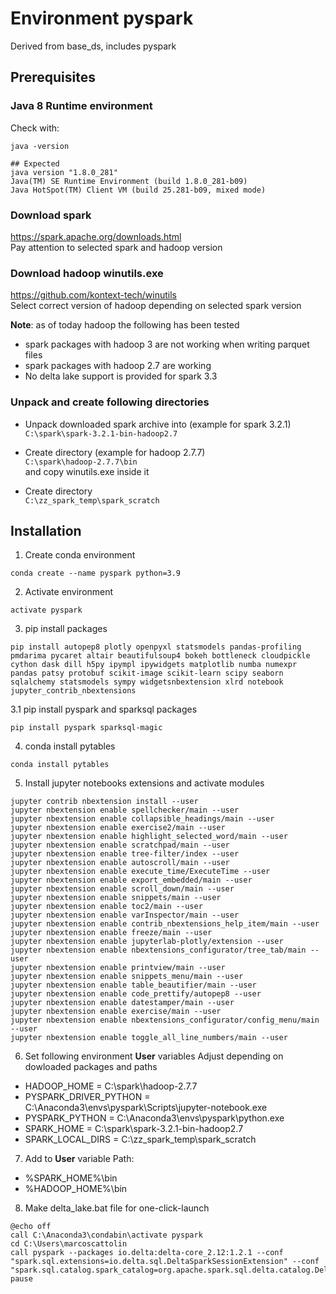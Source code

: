 # Environment pyspark

Derived from base_ds, includes pyspark

## Prerequisites
### Java 8 Runtime environment
Check with:
```
java -version
```
```
## Expected
java version "1.8.0_281"
Java(TM) SE Runtime Environment (build 1.8.0_281-b09)
Java HotSpot(TM) Client VM (build 25.281-b09, mixed mode)
```


### Download spark
https://spark.apache.org/downloads.html
<br>Pay attention to selected spark and hadoop version

### Download hadoop winutils.exe
https://github.com/kontext-tech/winutils
<br>Select correct version of hadoop depending on selected spark version

**Note**: as of today hadoop the following has been tested
- spark packages with hadoop 3 are not working when writing parquet files
- spark packages with hadoop 2.7 are working
- No delta lake support is provided for spark 3.3

### Unpack and create following directories

- Unpack downloaded spark archive into (example for spark 3.2.1)<br>
`C:\spark\spark-3.2.1-bin-hadoop2.7`

- Create directory (example for hadoop 2.7.7)<br>
`C:\spark\hadoop-2.7.7\bin`<br>
and copy winutils.exe inside it

- Create directory<br>
`C:\zz_spark_temp\spark_scratch`


## Installation
1. Create conda environment
```
conda create --name pyspark python=3.9
```

2. Activate environment
```
activate pyspark
```

3. pip install packages
```
pip install autopep8 plotly openpyxl statsmodels pandas-profiling pmdarima pycaret altair beautifulsoup4 bokeh bottleneck cloudpickle cython dask dill h5py ipympl ipywidgets matplotlib numba numexpr pandas patsy protobuf scikit-image scikit-learn scipy seaborn sqlalchemy statsmodels sympy widgetsnbextension xlrd notebook jupyter_contrib_nbextensions 
```

3.1 pip install pyspark and sparksql packages
```
pip install pyspark sparksql-magic
```

4. conda install pytables
```
conda install pytables
```

5. Install jupyter notebooks extensions and activate modules
```
jupyter contrib nbextension install --user
jupyter nbextension enable spellchecker/main --user
jupyter nbextension enable collapsible_headings/main --user
jupyter nbextension enable exercise2/main --user
jupyter nbextension enable highlight_selected_word/main --user
jupyter nbextension enable scratchpad/main --user
jupyter nbextension enable tree-filter/index --user
jupyter nbextension enable autoscroll/main --user
jupyter nbextension enable execute_time/ExecuteTime --user
jupyter nbextension enable export_embedded/main --user
jupyter nbextension enable scroll_down/main --user
jupyter nbextension enable snippets/main --user
jupyter nbextension enable toc2/main --user
jupyter nbextension enable varInspector/main --user
jupyter nbextension enable contrib_nbextensions_help_item/main --user
jupyter nbextension enable freeze/main --user
jupyter nbextension enable jupyterlab-plotly/extension --user
jupyter nbextension enable nbextensions_configurator/tree_tab/main --user
jupyter nbextension enable printview/main --user
jupyter nbextension enable snippets_menu/main --user
jupyter nbextension enable table_beautifier/main --user
jupyter nbextension enable code_prettify/autopep8 --user
jupyter nbextension enable datestamper/main --user
jupyter nbextension enable exercise/main --user
jupyter nbextension enable nbextensions_configurator/config_menu/main --user
jupyter nbextension enable toggle_all_line_numbers/main --user
```
6. Set following environment **User** variables
Adjust depending on dowloaded packages and paths

- HADOOP_HOME = C:\spark\hadoop-2.7.7
- PYSPARK_DRIVER_PYTHON = C:\Anaconda3\envs\pyspark\Scripts\jupyter-notebook.exe
- PYSPARK_PYTHON = C:\Anaconda3\envs\pyspark\python.exe
- SPARK_HOME = C:\spark\spark-3.2.1-bin-hadoop2.7
- SPARK_LOCAL_DIRS = C:\zz_spark_temp\spark_scratch

7. Add to **User** variable Path:
- %SPARK_HOME%\bin
- %HADOOP_HOME%\bin


8. Make delta_lake.bat file for one-click-launch
```
@echo off
call C:\Anaconda3\condabin\activate pyspark
cd C:\Users\marcoscattolin
call pyspark --packages io.delta:delta-core_2.12:1.2.1 --conf "spark.sql.extensions=io.delta.sql.DeltaSparkSessionExtension" --conf "spark.sql.catalog.spark_catalog=org.apache.spark.sql.delta.catalog.DeltaCatalog"
pause
```
